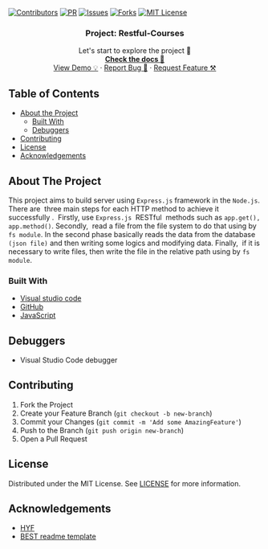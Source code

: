 [![Contributors][contributors-shield]][contributors-url] [![PR][pr-shield]][pr-url] [![Issues][issues-shield]][issues-url] [![Forks][forks-shield]][forks-url] [![MIT License][license-shield]][license-url]

  <h3 align="center">Project: Restful-Courses</h3>

  <p align="center">
    Let's start to explore the project 🚀 
    <br />
    <a href="https://mametur.github.io/restful-courses"><strong>Check the docs 📄</strong></a>
    <br />
    <a href="https://mametur.github.io/restful-courses/">View Demo 💡</a>
    ·
    <a href="https://github.com/mametur/restful-courses/issues?q=is%3Aissue+is%3Aclosed">Report Bug 🐞</a>
    ·
    <a href="https://github.com/mametur/restful-courses/pulls?q=is%3Apr+is%3Aclosed">Request Feature ⚒</a>
  </p>
</p>

## Table of Contents

- [About the Project](#about-the-project)
  - [Built With](#built-with)
  - [Debuggers](#debuggers)
- [Contributing](#contributing)
- [License](#license)
- [Acknowledgements](#acknowledgements)

## About The Project

This project aims to build server using `Express.js` framework in the `Node.js`. There are  three main steps for each HTTP method to achieve it successfully .  Firstly, use `Express.js`  RESTful  methods such as `app.get(), app.method()`. Secondly,  read a file from the file system to do that using by `fs module`. In the second phase basically reads the data from the database `(json file)` and then writing some logics and modifying data. Finally,  if it is necessary to write files, then write the file in the relative path using by `fs module`.​

### Built With

- [Visual studio code](https://code.visualstudio.com/)
- [GitHub](https://github.com)
- [JavaScript](https://www.javascript.com/)

## Debuggers

- Visual Studio Code debugger

## Contributing

1. Fork the Project
2. Create your Feature Branch (`git checkout -b new-branch`)
3. Commit your Changes (`git commit -m 'Add some AmazingFeature'`)
4. Push to the Branch (`git push origin new-branch`)
5. Open a Pull Request

<!-- LICENSE -->

## License

Distributed under the MIT License. See [LICENSE](https://github.com/mametur/restful-courses/blob/main/LICENSE) for more information.

## Acknowledgements

- [HYF](https://hackyourfuture.be/)
- [BEST readme template](https://github.com/othneildrew/Best-README-Template/blob/master/README.md)

<!-- MARKDOWN LINKS & IMAGES -->
<!-- https://www.markdownguide.org/basic-syntax/#reference-style-links -->

[contributors-shield]: https://img.shields.io/badge/5-Contributors%20-brightgreen
[contributors-url]: https://github.com/mametur/restful-courses/graphs/contributors
[forks-shield]: https://img.shields.io/badge/-Forks-blue
[forks-url]: https://github.com/mametur/restful-courses/network/members
[issues-shield]: https://img.shields.io/badge/-ISSUES-green
[issues-url]: https://github.com/mametur/restful-courses/issues?q=is%3Aissue+is%3Aclosed
[pr-shield]: https://img.shields.io/badge/-Pull%20Requests%20-blue
[pr-url]: https://github.com/mametur/restful-courses/pulls?q=is%3Apr+is%3Aclosed
[license-shield]: https://img.shields.io/badge/-LICENSE-brightgreen
[license-url]: https://github.com/mametur/restful-courses/blob/main/LICENSE
